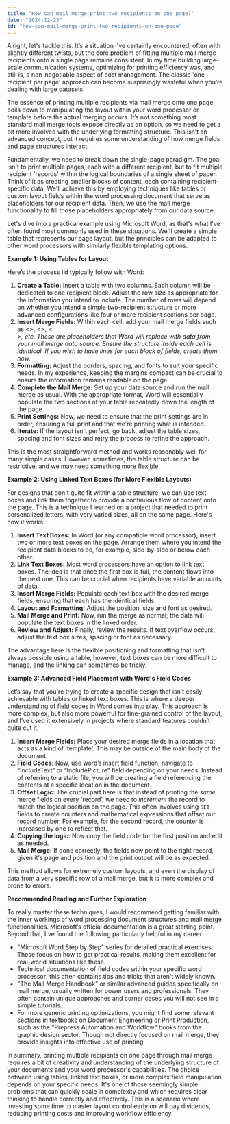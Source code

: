 ```yaml
---
title: "How can mail merge print two recipients on one page?"
date: "2024-12-23"
id: "how-can-mail-merge-print-two-recipients-on-one-page"
---
```


Alright, let's tackle this. It’s a situation I've certainly encountered, often with slightly different twists, but the core problem of fitting multiple mail merge recipients onto a single page remains consistent. In my time building large-scale communication systems, optimizing for printing efficiency was, and still is, a non-negotiable aspect of cost management. The classic 'one recipient per page' approach can become surprisingly wasteful when you’re dealing with large datasets.

The essence of printing multiple recipients via mail merge onto one page boils down to manipulating the layout within your word processor or template before the actual merging occurs. It’s not something most standard mail merge tools expose directly as an option, so we need to get a bit more involved with the underlying formatting structure. This isn’t an advanced concept, but it requires some understanding of how merge fields and page structures interact.

Fundamentally, we need to break down the single-page paradigm. The goal isn't to print multiple pages, each with a different recipient, but to fit multiple recipient 'records' within the logical boundaries of a single sheet of paper. Think of it as creating smaller blocks of content, each containing recipient-specific data. We'll achieve this by employing techniques like tables or custom layout fields within the word processing document that serve as placeholders for our recipient data. Then, we use the mail merge functionality to fill those placeholders appropriately from our data source.

Let's dive into a practical example using Microsoft Word, as that's what I've often found most commonly used in these situations. We'll create a simple table that represents our page layout, but the principles can be adapted to other word processors with similarly flexible templating options.

**Example 1: Using Tables for Layout**

Here’s the process I’d typically follow with Word:

1.  **Create a Table:** Insert a table with two columns. Each column will be dedicated to one recipient block. Adjust the row size as appropriate for the information you intend to include. The number of rows will depend on whether you intend a simple two-recipient structure or more advanced configurations like four or more recipient sections per page.
2.  **Insert Merge Fields:** Within each cell, add your mail merge fields such as <<FirstName>>, <<LastName>>, <<Address>>, etc. These are placeholders that Word will replace with data from your mail merge data source. Ensure the structure inside each cell is identical. If you wish to have lines for each block of fields, create them now.
3.  **Formatting:** Adjust the borders, spacing, and fonts to suit your specific needs. In my experience, keeping the margins compact can be crucial to ensure the information remains readable on the page.
4.  **Complete the Mail Merge:** Set up your data source and run the mail merge as usual. With the appropriate format, Word will essentially populate the two sections of your table repeatedly down the length of the page.
5.  **Print Settings:** Now, we need to ensure that the print settings are in order, ensuring a full print and that we're printing what is intended.
6.  **Iterate:** If the layout isn't perfect, go back, adjust the table sizes, spacing and font sizes and retry the process to refine the approach.

This is the most straightforward method and works reasonably well for many simple cases. However, sometimes, the table structure can be restrictive, and we may need something more flexible.

**Example 2: Using Linked Text Boxes (for More Flexible Layouts)**

For designs that don't quite fit within a table structure, we can use text boxes and link them together to provide a continuous flow of content onto the page. This is a technique I learned on a project that needed to print personalized letters, with very varied sizes, all on the same page. Here's how it works:

1.  **Insert Text Boxes:** In Word (or any compatible word processor), insert two or more text boxes on the page. Arrange them where you intend the recipient data blocks to be, for example, side-by-side or below each other.
2.  **Link Text Boxes:** Most word processors have an option to link text boxes. The idea is that once the first box is full, the content flows into the next one. This can be crucial when recipients have variable amounts of data.
3.  **Insert Merge Fields:** Populate each text box with the desired merge fields, ensuring that each has the identical fields.
4.  **Layout and Formatting:** Adjust the position, size and font as desired.
5.  **Mail Merge and Print:** Now, run the merge as normal; the data will populate the text boxes in the linked order.
6.  **Review and Adjust:** Finally, review the results. If text overflow occurs, adjust the text box sizes, spacing or font as necessary.

The advantage here is the flexible positioning and formatting that isn’t always possible using a table, however, text boxes can be more difficult to manage, and the linking can sometimes be tricky.

**Example 3: Advanced Field Placement with Word's Field Codes**

Let’s say that you're trying to create a specific design that isn’t easily achievable with tables or linked text boxes. This is where a deeper understanding of field codes in Word comes into play. This approach is more complex, but also more powerful for fine-grained control of the layout, and I’ve used it extensively in projects where standard features couldn’t quite cut it.

1.  **Insert Merge Fields:** Place your desired merge fields in a location that acts as a kind of 'template'. This may be outside of the main body of the document.
2.  **Field Codes:** Now, use word’s insert field function, navigate to “IncludeText” or “IncludePicture” field depending on your needs. Instead of referring to a static file, you will be creating a field referencing the contents at a specific location in the document.
3.  **Offset Logic:** The crucial part here is that instead of printing the *same* merge fields on every 'record', we need to *increment* the record to match the logical position on the page. This often involves using `SET` fields to create counters and mathematical expressions that offset our record number. For example, for the second record, the counter is increased by one to reflect that.
4.  **Copying the logic**: Now copy the field code for the first position and edit as needed.
5. **Mail Merge:** If done correctly, the fields now point to the right record, given it's page and position and the print output will be as expected.

This method allows for extremely custom layouts, and even the display of data from a very specific row of a mail merge, but it is more complex and prone to errors.

**Recommended Reading and Further Exploration**

To really master these techniques, I would recommend getting familiar with the inner workings of word processing document structures and mail merge functionalities. Microsoft’s official documentation is a great starting point. Beyond that, I've found the following particularly helpful in my career:

*   "Microsoft Word Step by Step" series for detailed practical exercises. These focus on how to get practical results, making them excellent for real-world situations like these.
*   Technical documentation of field codes within your specific word processor; this often contains tips and tricks that aren't widely known.
*   "The Mail Merge Handbook" or similar advanced guides specifically on mail merge, usually written for power users and professionals. They often contain unique approaches and corner cases you will not see in a simple tutorials.
*   For more generic printing optimizations, you might find some relevant sections in textbooks on Document Engineering or Print Production, such as the "Prepress Automation and Workflow" books from the graphic design sector. Though not directly focused on mail merge, they provide insights into effective use of printing.

In summary, printing multiple recipients on one page through mail merge requires a bit of creativity and understanding of the underlying structure of your documents and your word processor's capabilities. The choice between using tables, linked text boxes, or more complex field manipulation depends on your specific needs. It's one of those seemingly simple problems that can quickly scale in complexity and which requires clear thinking to handle correctly and effectively. This is a scenario where investing some time to master layout control early on will pay dividends, reducing printing costs and improving workflow efficiency.
